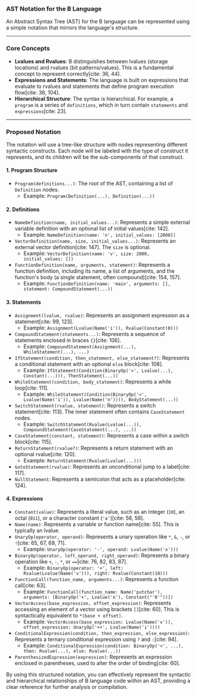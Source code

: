 ### AST Notation for the B Language

An Abstract Syntax Tree (AST) for the B language can be represented using a simple notation that mirrors the language's structure.

---

### Core Concepts

-   **Lvalues and Rvalues**: B distinguishes between lvalues (storage locations) and rvalues (bit patterns/values). This is a fundamental concept to represent correctly[cite: 36, 44].
-   **Expressions and Statements**: The language is built on expressions that evaluate to rvalues and statements that define program execution flow[cite: 36, 104].
-   **Hierarchical Structure**: The syntax is hierarchical. For example, a `program` is a series of `definitions`, which in turn contain `statements` and `expressions`[cite: 23].

---

### Proposed Notation

The notation will use a tree-like structure with nodes representing different syntactic constructs. Each node will be labeled with the type of construct it represents, and its children will be the sub-components of that construct.

#### **1. Program Structure**

-   `Program(definitions...)`: The root of the AST, containing a list of `Definition` nodes.
    -   Example: `Program(Definition(...), Definition(...))`

#### **2. Definitions**

-   `NameDefinition(name, initial_values...)`: Represents a simple external variable definition with an optional list of initial values[cite: 142].
    -   Example: `NameDefinition(name: 'n', initial_values: [2000])`
-   `VectorDefinition(name, size, initial_values...)`: Represents an external vector definition[cite: 147]. The `size` is optional.
    -   Example: `VectorDefinition(name: 'v', size: 2000, initial_values: [])`
-   `FunctionDefinition(name, arguments, statement)`: Represents a function definition, including its name, a list of arguments, and the function's body (a single statement, often compound)[cite: 154, 157].
    -   Example: `FunctionDefinition(name: 'main', arguments: [], statement: CompoundStatement(...))`

#### **3. Statements**

-   `Assignment(lvalue, rvalue)`: Represents an assignment expression as a statement[cite: 99, 123].
    -   Example: `Assignment(Lvalue(Name('i')), Rvalue(Constant(0)))`
-   `CompoundStatement(statements...)`: Represents a sequence of statements enclosed in braces `{}`[cite: 106].
    -   Example: `CompoundStatement(Assignment(...), WhileStatement(...), ...)`
-   `IfStatement(condition, then_statement, else_statement?)`: Represents a conditional statement with an optional `else` block[cite: 108].
    -   Example: `IfStatement(Condition(BinaryOp('>', Lvalue(...), Constant(...))), ThenStatement(...))`
-   `WhileStatement(condition, body_statement)`: Represents a while loop[cite: 111].
    -   Example: `WhileStatement(Condition(BinaryOp('<', Lvalue(Name('i')), Lvalue(Name('n')))), BodyStatement(...))`
-   `SwitchStatement(rvalue, statement)`: Represents a switch statement[cite: 113]. The inner statement often contains `CaseStatement` nodes.
    -   Example: `SwitchStatement(Rvalue(Lvalue(...)), CompoundStatement(CaseStatement(...), ...))`
-   `CaseStatement(constant, statement)`: Represents a case within a switch block[cite: 115].
-   `ReturnStatement(rvalue?)`: Represents a return statement with an optional rvalue[cite: 120].
    -   Example: `ReturnStatement(Rvalue(Lvalue(...)))`
-   `GotoStatement(rvalue)`: Represents an unconditional jump to a label[cite: 117].
-   `NullStatement`: Represents a semicolon that acts as a placeholder[cite: 124].

#### **4. Expressions**

-   `Constant(value)`: Represents a literal value, such as an integer (`10`), an octal (`011`), or a character constant (`'a'`)[cite: 56, 58].
-   `Name(name)`: Represents a variable or function name[cite: 55]. This is typically an lvalue.
-   `UnaryOp(operator, operand)`: Represents a unary operation like `*`, `&`, `-`, or `!`[cite: 65, 67, 69, 71].
    -   Example: `UnaryOp(operator: '-', operand: Lvalue(Name('x')))`
-   `BinaryOp(operator, left_operand, right_operand)`: Represents a binary operation like `+`, `-`, `*`, or `==`[cite: 76, 82, 83, 87].
    -   Example: `BinaryOp(operator: '+', left: Rvalue(Lvalue(Name('v'))), right: Rvalue(Constant(10)))`
-   `FunctionCall(function_name, arguments...)`: Represents a function call[cite: 63].
    -   Example: `FunctionCall(function_name: Name('putchar'), arguments: [BinaryOp('+', Lvalue('n'), Constant("'0'"))])`
-   `VectorAccess(base_expression, offset_expression)`: Represents accessing an element of a vector using brackets `[]`[cite: 60]. This is syntactically equivalent to `*(base + offset)`.
    -   Example: `VectorAccess(base_expression: Lvalue(Name('v')), offset_expression: UnaryOp('++', Lvalue(Name('i'))))`
-   `ConditionalExpression(condition, then_expression, else_expression)`: Represents a ternary conditional expression using `?` and `:`[cite: 94].
    -   Example: `ConditionalExpression(condition: BinaryOp('<', ...), then: Rvalue(...), else: Rvalue(...))`
-   `ParenthesizedExpression(expression)`: Represents an expression enclosed in parentheses, used to alter the order of binding[cite: 60].

By using this structured notation, you can effectively represent the syntactic and hierarchical relationships of B language code within an AST, providing a clear reference for further analysis or compilation.
